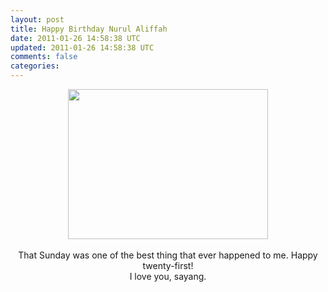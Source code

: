 ```yaml
---           
layout: post
title: Happy Birthday Nurul Aliffah
date: 2011-01-26 14:58:38 UTC
updated: 2011-01-26 14:58:38 UTC
comments: false
categories: 
---
```


<div class="separator" style="clear: both; text-align: center;"><a href="http://3.bp.blogspot.com/_ikrmaHIoTiA/TT-TuyLul7I/AAAAAAAAAIY/XDxdh_5SGek/s1600/5.jpg" imageanchor="1" style="margin-left: 1em; margin-right: 1em;"><img border="0" height="240" src="http://3.bp.blogspot.com/_ikrmaHIoTiA/TT-TuyLul7I/AAAAAAAAAIY/XDxdh_5SGek/s320/5.jpg" width="320" /></a></div><div class="separator" style="clear: both; text-align: center;"><br /></div><div class="separator" style="clear: both; text-align: center;">That Sunday was one of the best thing that ever happened to me. Happy twenty-first!</div><div class="separator" style="clear: both; text-align: center;">I love you, sayang.</div>